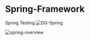 # Spring-Framework
Spring Testing
![OG-Spring](https://user-images.githubusercontent.com/80274745/168724154-3636b011-db29-451d-a3e7-4f2ae3d43507.png)


![spring-overview](https://user-images.githubusercontent.com/80274745/168724169-536663fa-998d-4aaa-9b82-c60ddd8a24f8.png)
